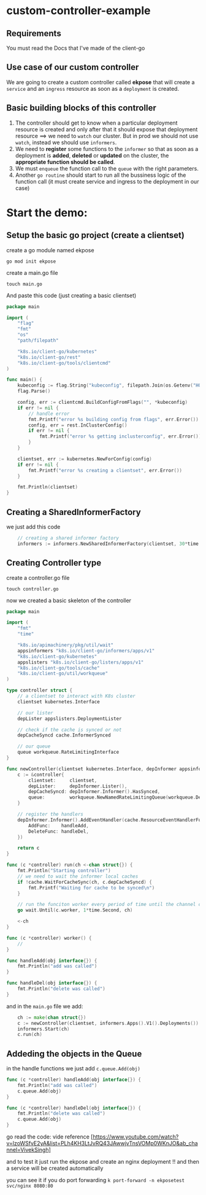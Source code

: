 # custom-controller-example

## Requirements

You must read the Docs that I've made of the client-go

## Use case of our custom controller

We are going to create a custom controller called **ekpose** that will create a `service` and an `ingress` resource as soon as a `deployment` is created.

## Basic building blocks of this controller

1. The controller should get to know when a particular deployment resource is created and only after that it should expose that deployment resource ==> we need to `watch` our cluster. But in prod we should not use `watch`, instead we should use `informers`.
2. We need to **register** some functions to the `informer` so that as soon as a deployment is **added**, **deleted** or **updated** on the cluster, the **appropriate function should be called**.
3. We must `enqueue` the function call to the `queue` with the right parameters.
4. Another `go routine` should start to run all the bussiness logic of the function call (it must create service and ingress to the deployment in our case)

# Start the demo:

## Setup the basic go project (create a clientset)

create a go module named ekpose

`go mod init ekpose`

create a main.go file

`touch main.go`

And paste this code (just creating a basic clientset)

```go
package main

import (
	"flag"
	"fmt"
	"os"
	"path/filepath"

	"k8s.io/client-go/kubernetes"
	"k8s.io/client-go/rest"
	"k8s.io/client-go/tools/clientcmd"
)

func main() {
	kubeconfig := flag.String("kubeconfig", filepath.Join(os.Getenv("HOME"), ".kube", "config"), "Location to your kubeconfig file")
	flag.Parse()

	config, err := clientcmd.BuildConfigFromFlags("", *kubeconfig)
	if err != nil {
		// handle error
		fmt.Printf("error %s building config from flags", err.Error())
		config, err = rest.InClusterConfig()
		if err != nil {
			fmt.Printf("error %s getting inclusterconfig", err.Error())
		}
	}

	clientset, err := kubernetes.NewForConfig(config)
	if err != nil {
		fmt.Printf("error %s creating a clientset", err.Error())
	}

	fmt.Println(clientset)
}

```

## Creating a SharedInformerFactory

we just add this code
```go
	// creating a shared informer factory
	informers := informers.NewSharedInformerFactory(clientset, 30*time.Second)
```

## Creating Controller type


create a controller.go file

`touch controller.go`

now we created a basic skeleton of the controller

```go
package main

import (
	"fmt"
	"time"

	"k8s.io/apimachinery/pkg/util/wait"
	appsinformers "k8s.io/client-go/informers/apps/v1"
	"k8s.io/client-go/kubernetes"
	appslisters "k8s.io/client-go/listers/apps/v1"
	"k8s.io/client-go/tools/cache"
	"k8s.io/client-go/util/workqueue"
)

type controller struct {
	// a clientset to interact with K8s cluster
	clientset kubernetes.Interface

	// our lister
	depLister appslisters.DeploymentLister

	// check if the cache is synced or not
	depCacheSyncd cache.InformerSynced

	// our queue
	queue workqueue.RateLimitingInterface
}

func newController(clientset kubernetes.Interface, depInformer appsinformers.DeploymentInformer) *controller {
	c := &controller{
		clientset:     clientset,
		depLister:     depInformer.Lister(),
		depCacheSyncd: depInformer.Informer().HasSynced,
		queue:         workqueue.NewNamedRateLimitingQueue(workqueue.DefaultControllerRateLimiter(), "ekpose"),
	}

	// register the handlers
	depInformer.Informer().AddEventHandler(cache.ResourceEventHandlerFuncs{
		AddFunc:    handleAdd,
		DeleteFunc: handleDel,
	})

	return c
}

func (c *controller) run(ch <-chan struct{}) {
	fmt.Println("Starting controller")
	// we need to wait the informer local caches
	if !cache.WaitForCacheSync(ch, c.depCacheSyncd) {
		fmt.Printf("Waiting for cache to be synced\n")
	}

	// run the funciton worker every period of time until the channel ch is closed
	go wait.Until(c.worker, 1*time.Second, ch)

	<-ch
}

func (c *controller) worker() {
	//
}

func handleAdd(obj interface{}) {
	fmt.Println("add was called")
}

func handleDel(obj interface{}) {
	fmt.Println("delete was called")
}
```

and in the `main.go` file we add:

```go
    ch := make(chan struct{})
	c := newController(clientset, informers.Apps().V1().Deployments())
	informers.Start(ch)
	c.run(ch)
```

## Addeding the objects in the Queue

in the handle functions we just add `c.queue.Add(obj)`

```go
func (c *controller) handleAdd(obj interface{}) {
	fmt.Println("add was called")
	c.queue.Add(obj)
}

func (c *controller) handleDel(obj interface{}) {
	fmt.Println("delete was called")
	c.queue.Add(obj)
}
```

go read the code:
vide reference [https://www.youtube.com/watch?v=lzoWSfvE2yA&list=PLh4KH3LtJvRQ43JAwwjvTnsVOMp0WKnJO&ab_channel=VivekSingh]

and to test it just run the ekpose and create an nginx deployment !! and then a service will be created automatically

you can see it if you do port forwarding `k port-forward -n ekposetest svc/nginx 8080:80`